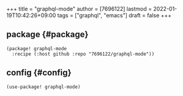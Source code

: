 +++
title = "graphql-mode"
author = [7696122]
lastmod = 2022-01-19T10:42:26+09:00
tags = ["graphql", "emacs"]
draft = false
+++

## package {#package}

```elisp
(package! graphql-mode
  :recipe (:host github :repo "7696122/graphql-mode"))
```


## config {#config}

```elisp
(use-package! graphql-mode)
```
